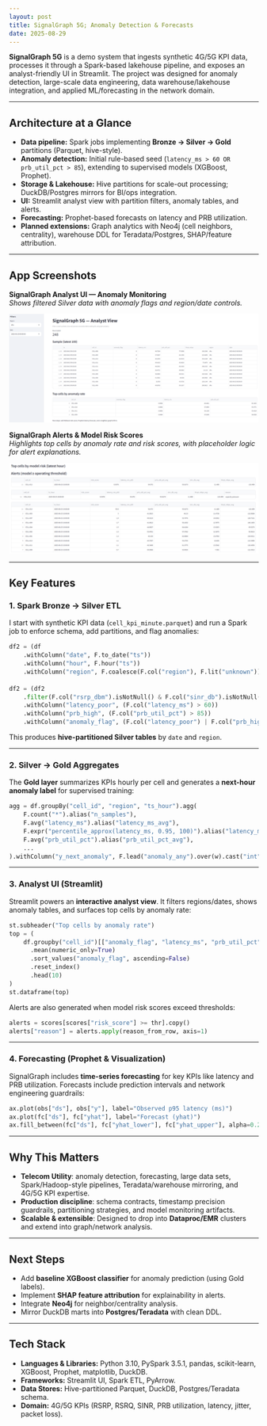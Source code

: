 ```yaml
---
layout: post
title: SignalGraph 5G; Anomaly Detection & Forecasts
date: 2025-08-29
---
```


**SignalGraph 5G** is a demo system that ingests synthetic 4G/5G KPI data, processes it through a Spark-based lakehouse pipeline, and exposes an analyst-friendly UI in Streamlit. The project was designed for anomaly detection, large-scale data engineering, data warehouse/lakehouse integration, and applied ML/forecasting in the network domain.

---

## Architecture at a Glance

- **Data pipeline:** Spark jobs implementing **Bronze → Silver → Gold** partitions (Parquet, hive-style).
- **Anomaly detection:** Initial rule-based seed (`latency_ms > 60 OR prb_util_pct > 85`), extending to supervised models (XGBoost, Prophet).
- **Storage & Lakehouse:** Hive partitions for scale-out processing; DuckDB/Postgres mirrors for BI/ops integration.
- **UI:** Streamlit analyst view with partition filters, anomaly tables, and alerts. 
- **Forecasting:** Prophet-based forecasts on latency and PRB utilization.
- **Planned extensions:** Graph analytics with Neo4j (cell neighbors, centrality), warehouse DDL for Teradata/Postgres, SHAP/feature attribution.

---

## App Screenshots

**SignalGraph Analyst UI — Anomaly Monitoring**  
*Shows filtered Silver data with anomaly flags and region/date controls.*

![signalgraph](https://github.com/pmcavallo/pmcavallo.github.io/blob/master/images/signalgraph1.png?raw=true)

**SignalGraph Alerts & Model Risk Scores**  
*Highlights top cells by anomaly rate and risk scores, with placeholder logic for alert explanations.*

![signalgraph](https://github.com/pmcavallo/pmcavallo.github.io/blob/master/images/signalgraph2.png?raw=true)

---

## Key Features

### 1. Spark Bronze → Silver ETL
I start with synthetic KPI data (`cell_kpi_minute.parquet`) and run a Spark job to enforce schema, add partitions, and flag anomalies:

```python
df2 = (df
    .withColumn("date", F.to_date("ts"))
    .withColumn("hour", F.hour("ts"))
    .withColumn("region", F.coalesce(F.col("region"), F.lit("unknown"))))

df2 = (df2
    .filter(F.col("rsrp_dbm").isNotNull() & F.col("sinr_db").isNotNull())
    .withColumn("latency_poor", (F.col("latency_ms") > 60))
    .withColumn("prb_high", (F.col("prb_util_pct") > 85))
    .withColumn("anomaly_flag", (F.col("latency_poor") | F.col("prb_high")).cast("int")))
```

This produces **hive-partitioned Silver tables** by `date` and `region`.

---

### 2. Silver → Gold Aggregates
The **Gold layer** summarizes KPIs hourly per cell and generates a **next-hour anomaly label** for supervised training:

```python
agg = df.groupBy("cell_id", "region", "ts_hour").agg(
    F.count("*").alias("n_samples"),
    F.avg("latency_ms").alias("latency_ms_avg"),
    F.expr("percentile_approx(latency_ms, 0.95, 100)").alias("latency_ms_p95"),
    F.avg("prb_util_pct").alias("prb_util_pct_avg"),
    ...
).withColumn("y_next_anomaly", F.lead("anomaly_any").over(w).cast("int"))
```

---

### 3. Analyst UI (Streamlit)
Streamlit powers an **interactive analyst view**. It filters regions/dates, shows anomaly tables, and surfaces top cells by anomaly rate:

```python
st.subheader("Top cells by anomaly rate")
top = (
    df.groupby("cell_id")[["anomaly_flag", "latency_ms", "prb_util_pct"]]
      .mean(numeric_only=True)
      .sort_values("anomaly_flag", ascending=False)
      .reset_index()
      .head(10)
)
st.dataframe(top)
```

Alerts are also generated when model risk scores exceed thresholds:

```python
alerts = scores[scores["risk_score"] >= thr].copy()
alerts["reason"] = alerts.apply(reason_from_row, axis=1)
```

---

### 4. Forecasting (Prophet & Visualization)
SignalGraph includes **time-series forecasting** for key KPIs like latency and PRB utilization. Forecasts include prediction intervals and network engineering guardrails:

```python
ax.plot(obs["ds"], obs["y"], label="Observed p95 latency (ms)")
ax.plot(fc["ds"], fc["yhat"], label="Forecast (yhat)")
ax.fill_between(fc["ds"], fc["yhat_lower"], fc["yhat_upper"], alpha=0.2)
```

---

## Why This Matters

- **Telecom Utility**: anomaly detection, forecasting, large data sets, Spark/Hadoop-style pipelines, Teradata/warehouse mirroring, and 4G/5G KPI expertise.  
- **Production discipline**: schema contracts, timestamp precision guardrails, partitioning strategies, and model monitoring artifacts.  
- **Scalable & extensible**: Designed to drop into **Dataproc/EMR** clusters and extend into graph/network analysis.  

---

## Next Steps

- Add **baseline XGBoost classifier** for anomaly prediction (using Gold labels).  
- Implement **SHAP feature attribution** for explainability in alerts.  
- Integrate **Neo4j** for neighbor/centrality analysis.  
- Mirror DuckDB marts into **Postgres/Teradata** with clean DDL.  

---

## Tech Stack

- **Languages & Libraries:** Python 3.10, PySpark 3.5.1, pandas, scikit-learn, XGBoost, Prophet, matplotlib, DuckDB.  
- **Frameworks:** Streamlit UI, Spark ETL, PyArrow.  
- **Data Stores:** Hive-partitioned Parquet, DuckDB, Postgres/Teradata schema.  
- **Domain:** 4G/5G KPIs (RSRP, RSRQ, SINR, PRB utilization, latency, jitter, packet loss).  

